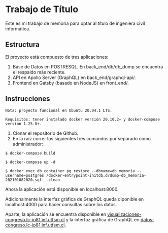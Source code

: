 # Trabajo de Título

Este es mi trabajo de memoria para optar al título de ingeniera civil informática.

## Estructura

El proyecto está compuesto de tres aplicaciones:

1. Base de Datos en POSTRESQL. En back_end/db/db_dump se encuentra el respaldo más reciente.
2. API en Apollo Server (GraphQL) en back_end/graphql-api/. 
3. Frontend en Gatsby (basado en NodeJS) en front_end/.

## Instrucciones

`Nota: proyecto funcional en Ubuntu 20.04.1 LTS.`

`Requisitos: tener instalado docker versión 20.10.2+ y docker-compose versión 1.25.0+.`

1. Clonar el repositorio de Github.
2. En la raíz correr los siguientes tres comandos por separado como administrador:

```
$ docker-compose build
```
```
$ docker-compose up -d
```
```
$ docker exec db_container pg_restore --dbname=db_memoria --username=postgres /docker-entrypoint-initdb.d/dump-db_memoria-202101082020.sql --clean
```

Ahora la aplicación está disponible en localhost:8000.

Adicionalmente la interfaz gráfica de GraphQL queda diponible en localhost:4000 para hacer consultas sobre los datos.

Aparte, la aplicación se encuentra disponible en <a href="https://visualizaciones-congreso.lc-ip81.inf.utfsm.cl" target="_blank">visualizaciones-congreso.lc-ip81.inf.utfsm.cl</a> y la interfaz gráfica de GraphQL en <a href="https://datos-congreso.lc-ip81.inf.utfsm.cl" target="_blank">datos-congreso.lc-ip81.inf.utfsm.cl</a>.